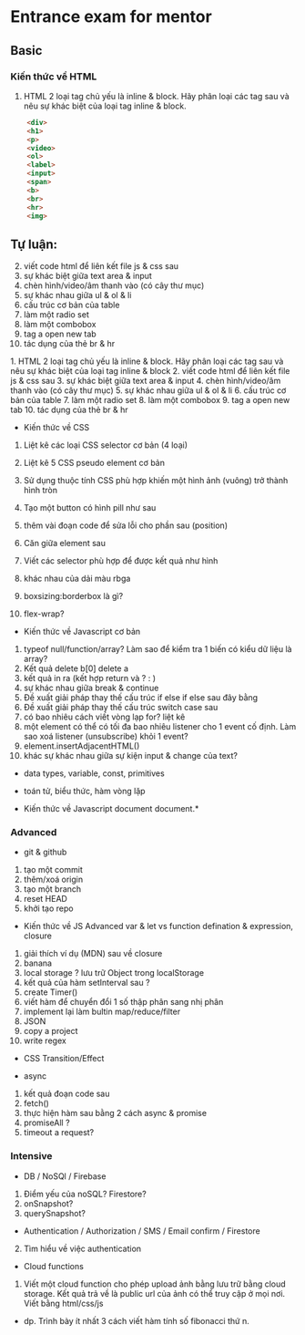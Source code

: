 # Entrance exam for mentor

## Basic
### Kiến thức về HTML
1. HTML 2 loại tag chủ yếu là inline & block. Hãy phân loại các tag sau và nêu sự khác biệt của loại tag inline & block.
```html
    <div>
    <h1>
    <p>
    <video>
    <ol>
    <label>
    <input>
    <span>
    <b>
    <br>
    <hr>
    <img>
```
Tự luận: 
---
2. viết code html để liên kết file js & css sau
3. sự khác biệt giữa text area & input
4. chèn hình/video/âm thanh vào (có cây thư mục)
5. sự khác nhau giữa ul & ol & li
6. cấu trúc cơ bản của table
7. làm một radio set 
8. làm một combobox
9. tag a open new tab
10. tác dụng của thẻ br & hr

</details>
1. HTML 2 loại tag chủ yếu là inline & block. Hãy phân loại các tag sau và nêu sự khác biệt của loại tag inline & block
2. viết code html để liên kết file js & css sau
3. sự khác biệt giữa text area & input
4. chèn hình/video/âm thanh vào (có cây thư mục)
5. sự khác nhau giữa ul & ol & li
6. cấu trúc cơ bản của table
7. làm một radio set 
8. làm một combobox
9. tag a open new tab
10. tác dụng của thẻ br & hr



- Kiến thức về CSS 

1. Liệt kê các loại CSS selector cơ bản (4 loại)

2. Liệt kê 5 CSS pseudo element cơ bản 

3. Sử dụng thuộc tính CSS phù hợp khiến một hình ảnh (vuông) trở thành hình tròn

4. Tạo một button có hình pill như sau

5. thêm vài đoạn code để sửa lỗi cho phần sau (position)

6. Căn giữa element sau

7. Viết các selector phù hợp để được kết quả như hình 

8. khác nhau của dải màu rbga

9. boxsizing:borderbox là gì?

10. flex-wrap?

- Kiến thức về Javascript cơ bản
1. typeof null/function/array? Làm sao để kiểm tra 1 biến có kiểu dữ liệu là array?
2. Kết quả 
delete b[0]
delete a 
3. kết quả in ra (kết hợp return và ? : )
4. sự khác nhau giữa break & continue
5. Đề xuất giải pháp thay thế cấu trúc if else if else sau đây bằng
6. Đề xuất giải pháp thay thế cấu trúc switch case sau
7. có bao nhiêu cách viết vòng lạp for? liệt kê
8. một element có thể có tối đa bao nhiêu listener cho 1 event cố định. Làm sao xoá listener (unsubscribe) khỏi 1 event?
9. element.insertAdjacentHTML()
10. khác sự khác nhau giữa sự kiện input & change của text?
- data types, variable, const, primitives

- toán tử, biểu thức, hàm vòng lặp

- Kiến thức về Javascript document
document.*

### Advanced
- git & github
1. tạo một commit 
2. thêm/xoá origin
3. tạo một branch
4. reset HEAD
5. khởi tạo repo
- Kiến thức về JS Advanced
var & let vs function defination & expression, closure
1. giải thích ví dụ (MDN) sau về closure
2. banana
3. local storage ? lưu trữ Object trong localStorage
4. kết quả của hàm setInterval sau ?
5. create Timer()
6. viết hàm để chuyển đổi 1 số thập phân sang nhị phân
7. implement lại làm bultin map/reduce/filter
8. JSON
9. copy a project
10. write regex

- CSS Transition/Effect

- async
1. kết quả đoạn code sau
2. fetch()
3. thực hiện hàm sau bằng 2 cách async & promise 
4. promiseAll ?
5. timeout a request?
### Intensive
- DB / NoSQl / Firebase
1. Điểm yếu của noSQL? Firestore? 
2. onSnapshot?
3. querySnapshot?
- Authentication / Authorization / SMS / Email confirm / Firestore
2. Tìm hiểu về việc authentication
- Cloud functions
1. Viết một cloud function cho phép upload ảnh bằng lưu trữ bằng cloud storage. Kết quả trả về là public url của ảnh có thể truy cập ở mọi nơi. Viết bằng html/css/js
- dp. Trình bày ít nhất 3 cách viết hàm tính số fibonacci thứ n.